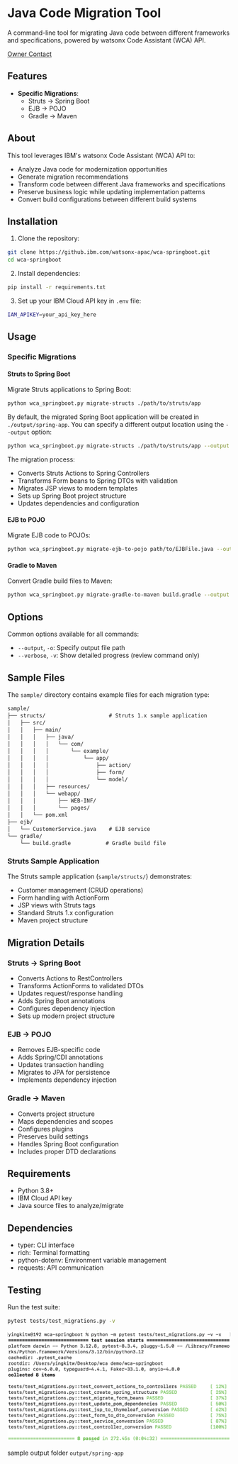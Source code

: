 # Java Code Migration Tool

A command-line tool for migrating Java code between different frameworks and specifications, powered by watsonx Code Assistant (WCA) API.

[Owner Contact](https://ibm.enterprise.slack.com/archives/D08EJANBT8A)

## Features

- **Specific Migrations**:
  - Struts → Spring Boot
  - EJB → POJO
  - Gradle → Maven

## About

This tool leverages IBM's watsonx Code Assistant (WCA) API to:
- Analyze Java code for modernization opportunities
- Generate migration recommendations
- Transform code between different Java frameworks and specifications
- Preserve business logic while updating implementation patterns
- Convert build configurations between different build systems

## Installation

1. Clone the repository:
```bash
git clone https://github.ibm.com/watsonx-apac/wca-springboot.git
cd wca-springboot
```

2. Install dependencies:
```bash
pip install -r requirements.txt
```

3. Set up your IBM Cloud API key in `.env` file:
```bash
IAM_APIKEY=your_api_key_here
```

## Usage

### Specific Migrations

#### Struts to Spring Boot

Migrate Struts applications to Spring Boot:

```bash
python wca_springboot.py migrate-structs ./path/to/struts/app
```

By default, the migrated Spring Boot application will be created in `./output/spring-app`. 
You can specify a different output location using the `--output` option:

```bash
python wca_springboot.py migrate-structs ./path/to/struts/app --output ./custom/output/path
```

The migration process:
- Converts Struts Actions to Spring Controllers
- Transforms Form beans to Spring DTOs with validation
- Migrates JSP views to modern templates
- Sets up Spring Boot project structure
- Updates dependencies and configuration

#### EJB to POJO

Migrate EJB code to POJOs:

```bash
python wca_springboot.py migrate-ejb-to-pojo path/to/EJBFile.java --output POJOFile.java
```

#### Gradle to Maven

Convert Gradle build files to Maven:

```bash
python wca_springboot.py migrate-gradle-to-maven build.gradle --output pom.xml
```

## Options

Common options available for all commands:

- `--output`, `-o`: Specify output file path
- `--verbose`, `-v`: Show detailed progress (review command only)

## Sample Files

The `sample/` directory contains example files for each migration type:

```
sample/
├── structs/                    # Struts 1.x sample application
│   ├── src/
│   │   ├── main/
│   │   │   ├── java/
│   │   │   │   └── com/
│   │   │   │       └── example/
│   │   │   │           └── app/
│   │   │   │               ├── action/
│   │   │   │               ├── form/
│   │   │   │               └── model/
│   │   │   ├── resources/
│   │   │   └── webapp/
│   │   │       ├── WEB-INF/
│   │   │       └── pages/
│   │   └── pom.xml
├── ejb/
│   └── CustomerService.java    # EJB service
└── gradle/
    └── build.gradle           # Gradle build file
```

### Struts Sample Application

The Struts sample application (`sample/structs/`) demonstrates:
- Customer management (CRUD operations)
- Form handling with ActionForm
- JSP views with Struts tags
- Standard Struts 1.x configuration
- Maven project structure

## Migration Details

### Struts → Spring Boot
- Converts Actions to RestControllers
- Transforms ActionForms to validated DTOs
- Updates request/response handling
- Adds Spring Boot annotations
- Configures dependency injection
- Sets up modern project structure

### EJB → POJO
- Removes EJB-specific code
- Adds Spring/CDI annotations
- Updates transaction handling
- Migrates to JPA for persistence
- Implements dependency injection

### Gradle → Maven
- Converts project structure
- Maps dependencies and scopes
- Configures plugins
- Preserves build settings
- Handles Spring Boot configuration
- Includes proper DTD declarations

## Requirements

- Python 3.8+
- IBM Cloud API key
- Java source files to analyze/migrate

## Dependencies

- typer: CLI interface
- rich: Terminal formatting
- python-dotenv: Environment variable management
- requests: API communication

## Testing

Run the test suite:

```bash
pytest tests/test_migrations.py -v
```

![alt text](images/testcase_result.png)

sample output folder `output/spring-app`